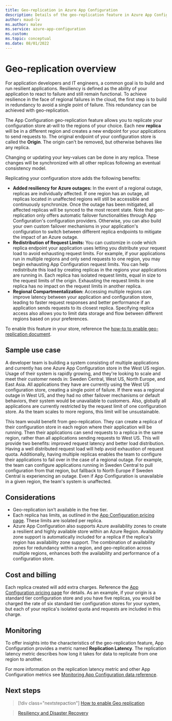 ```yaml
---
title: Geo-replication in Azure App Configuration
description: Details of the geo-replication feature in Azure App Configuration. 
author: maud-lv
ms.author: malev
ms.service: azure-app-configuration
ms.custom: 
ms.topic: conceptual
ms.date: 08/01/2022
---
```


# Geo-replication overview

For application developers and IT engineers, a common goal is to build and run resilient applications. Resiliency is defined as the ability of your application to react to failure and still remain functional. To achieve resilience in the face of regional failures in the cloud, the first step is to build in redundancy to avoid a single point of failure. This redundancy can be achieved with geo-replication.

The App Configuration geo-replication feature allows you to replicate your configuration store at-will to the regions of your choice. Each new **replica** will be in a different region and creates a new endpoint for your applications to send requests to. The original endpoint of your configuration store is called the **Origin**. The origin can't be removed, but otherwise behaves like any replica. 

Changing or updating your key-values can be done in any replica. These changes will be synchronized with all other replicas following an eventual consistency model. 

Replicating your configuration store adds the following benefits:
- **Added resiliency for Azure outages:** In the event of a regional outage, replicas are individually affected. If one region has an outage, all replicas located in unaffected regions will still be accessible and continuously synchronize. Once the outage has been mitigated, all affected replicas will be synced to the most recent state. Note that geo-replication only offers automatic failover functionalities through App Configuration's configuration providers. Otherwise, you can also build your own custom failover mechanisms in your application's configuration to switch between different replica endpoints to mitigate the impact of an Azure outage. 
- **Redistribution of Request Limits:**  You can customize in code which replica endpoint your application uses letting you distribute your request load to avoid exhausting request limits. For example, if your applications run in multiple regions and only send requests to one region, you may begin exhausting App Configuration request limits. You can help redistribute this load by creating replicas in the regions your applications are running in. Each replica has isolated request limits, equal in size to the request limits of the origin. Exhausting the request limits in one replica has no impact on the request limits in another replica. 
- **Regional Compartmentalization:** Accessing multiple regions can improve latency between your application and configuration store, leading to faster request responses and better performance if an application sends requests to its closest replica. Specifying replica access also allows you to limit data storage and flow between different regions based on your preferences. 

To enable this feature in your store, reference the [how-to to enable geo-replication document](./howto-geo-replication.md).

## Sample use case

A developer team is building a system consisting of multiple applications and currently has one Azure App Configuration store in the West US region. Usage of their system is rapidly growing, and they're looking to scale and meet their customer needs in: Sweden Central, West US, North Europe, and East Asia. All applications they have are currently using the West US configuration store, creating a single point of failure. If there was a regional outage in West US, and they had no other failover mechanisms or default behaviors, their system would be unavailable to customers. Also, globally all applications are currently restricted by the request limit of one configuration store. As the team scales to more regions, this limit will be unsustainable. 

This team would benefit from geo-replication. They can create a replica of their configuration store in each region where their application will be running. Then their applications can send requests to a replica in the same region, rather than all applications sending requests to West US. This will provide two benefits: improved request latency and better load distribution. Having a well distributed request load will help avoid exhaustion of request quota. Additionally, having multiple replicas enables the team to configure their applications to fail over in the case of a regional outage. For example, the team can configure applications running in Sweden Central to pull configuration from that region, but fallback to North Europe if Sweden Central is experiencing an outage. Even if App Configuration is unavailable in a given region, the team's system is unaffected.

## Considerations

- Geo-replication isn't available in the free tier.  
- Each replica has limits, as outlined in the [App Configuration pricing page](https://azure.microsoft.com/pricing/details/app-configuration/). These limits are isolated per replica. 
- Azure App Configuration also supports Azure availability zones to create a resilient and highly available store within an Azure Region. Availability zone support is automatically included for a replica if the replica's region has availability zone support. The combination of availability zones for redundancy within a region, and geo-replication across multiple regions, enhances both the availability and performance of a configuration store.
<!--
To add once these links become available: 
 - Request handling for replicas will vary by configuration provider, for further information reference [.NET Geo-replication Reference](https://azure.microsoft.com/pricing/details/app-configuration/) and [Java Geo-replication Reference](https://azure.microsoft.com/pricing/details/app-configuration/). 
 -  -->

## Cost and billing 

Each replica created will add extra charges. Reference the [App Configuration pricing page](https://azure.microsoft.com/pricing/details/app-configuration/) for details. As an example, if your origin is a standard tier configuration store and you have five replicas, you would be charged the rate of six standard tier configuration stores for your system, but each of your replica's isolated quota and requests are included in this charge.

## Monitoring

To offer insights into the characteristics of the geo-replication feature, App Configuration provides a metric named **Replication Latency**. The replication latency metric describes how long it takes for data to replicate from one region to another.

For more information on the replication latency metric and other App Configuration metrics see [Monitoring App Configuration data reference](./monitor-app-configuration-reference.md).

## Next steps

> [!div class="nextstepaction"]
> [How to enable Geo replication](./howto-geo-replication.md)  

> [Resiliency and Disaster Recovery](./concept-disaster-recovery.md)
